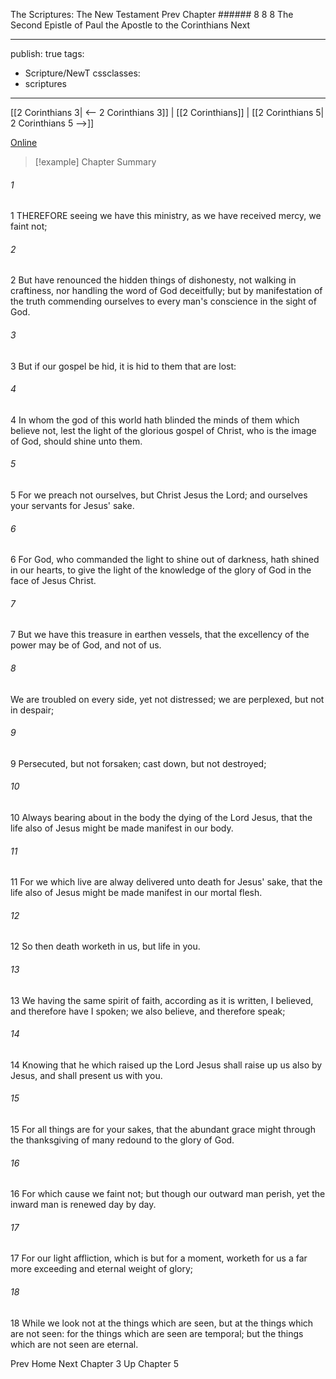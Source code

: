 The Scriptures: The New Testament
Prev
Chapter ###### 8
8 8 The Second Epistle of Paul the Apostle to the Corinthians
Next

---
publish: true
tags:
  - Scripture/NewT
cssclasses:
  - scriptures
---
[[2 Corinthians 3| <-- 2 Corinthians 3]] | [[2 Corinthians]] | [[2 Corinthians 5| 2 Corinthians 5 -->]]

[Online](https://churchofjesuschrist.org/study/scriptures/nt/2-cor/4?lang=eng)

>[!example] Chapter Summary
>
###### 1
1 THEREFORE seeing we have this ministry, as we have received mercy, we faint not;
###### 2
2 But have renounced the hidden things of dishonesty, not walking in craftiness, nor handling the word of God deceitfully; but by manifestation of the truth commending ourselves to every man's conscience in the sight of God.
###### 3
3 But if our gospel be hid, it is hid to them that are lost:
###### 4
4 In whom the god of this world hath blinded the minds of them which believe not, lest the light of the glorious gospel of Christ, who is the image of God, should shine unto them.
###### 5
5 For we preach not ourselves, but Christ Jesus the Lord; and ourselves your servants for Jesus' sake.
###### 6
6 For God, who commanded the light to shine out of darkness, hath shined in our hearts, to give the light of the knowledge of the glory of God in the face of Jesus Christ.
###### 7
7 But we have this treasure in earthen vessels, that the excellency of the power may be of God, and not of us.
###### 8
We are troubled on every side, yet not distressed; we are perplexed, but not in despair;
###### 9
9 Persecuted, but not forsaken; cast down, but not destroyed;
###### 10
10 Always bearing about in the body the dying of the Lord Jesus, that the life also of Jesus might be made manifest in our body.
###### 11
11 For we which live are alway delivered unto death for Jesus' sake, that the life also of Jesus might be made manifest in our mortal flesh.
###### 12
12 So then death worketh in us, but life in you.
###### 13
13 We having the same spirit of faith, according as it is written, I believed, and therefore have I spoken; we also believe, and therefore speak;
###### 14
14 Knowing that he which raised up the Lord Jesus shall raise up us also by Jesus, and shall present us with you.
###### 15
15 For all things are for your sakes, that the abundant grace might through the thanksgiving of many redound to the glory of God.
###### 16
16 For which cause we faint not; but though our outward man perish, yet the inward man is renewed day by day.
###### 17
17 For our light affliction, which is but for a moment, worketh for us a far more exceeding and eternal weight of glory;
###### 18
18 While we look not at the things which are seen, but at the things which are not seen: for the things which are seen are temporal; but the things which are not seen are eternal.

Prev
Home
Next
Chapter 3
Up
Chapter 5



